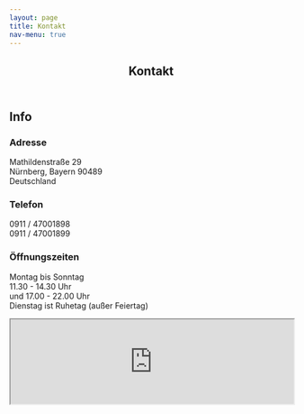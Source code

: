 ```yaml
---
layout: page
title: Kontakt
nav-menu: true
---
```


<!-- Main -->
<div id="main" class="alt">

<!-- One -->
<section id="one">
	<div class="inner">
		<header class="major">
			<h1>Kontakt</h1>
		</header>

<!-- Content -->
<h2 id="content">Info</h2>
<div class="row">
	<!-- Break -->
	<div class="4u 12u$(medium)">
		<h3>Adresse</h3>
     		<p>Mathildenstraße 29 <br> Nürnberg, Bayern 90489 <br> Deutschland</p>
	</div>
	<div class="4u 12u$(medium)">
		<h3>Telefon</h3>
		<p>0911 / 47001898 <br> 0911 / 47001899</p>
	</div>
	<div class="4u$ 12u$(medium)">
		<h3>Öffnungszeiten</h3>
    <p>Montag bis Sonntag <br> 11.30 - 14.30 Uhr <br> und 17.00 - 22.00 Uhr <br> Dienstag ist Ruhetag (außer Feiertag)</p>	
	</div>
</div>

<iframe src="https://www.google.com/maps/embed?pb=!1m18!1m12!1m3!1d2593.2013539235295!2d11.097701315695817!3d49.461809979351266!2m3!1f0!2f0!3f0!3m2!1i1024!2i768!4f13.1!3m3!1m2!1s0x479f579463125539%3A0x3752aade544fead2!2sChina-Thai+Restaurant+Do!5e0!3m2!1sde!2sde!4v1551220010038" style="width:100%;height:auto;" allowfullscreen></iframe>				


</div>
</section>

</div>
